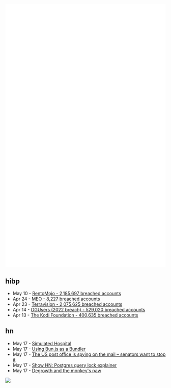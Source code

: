 ![Metrics](https://raw.githubusercontent.com/phixion/phixion/master/metrics.svg)

## hibp

<!--
for https://github.com/phixion/phixion/blob/main/.github/workflows/feeds.yml
-->
<!--START_SECTION:haveibeenpwnd-->
- May 10 - [RentoMojo - 2,185,697 breached accounts](https://haveibeenpwned.com/PwnedWebsites#RentoMojo)
- Apr 24 - [MEO - 8,227 breached accounts](https://haveibeenpwned.com/PwnedWebsites#MEO)
- Apr 23 - [Terravision - 2,075,625 breached accounts](https://haveibeenpwned.com/PwnedWebsites#Terravision)
- Apr 14 - [OGUsers (2022 breach) - 529,020 breached accounts](https://haveibeenpwned.com/PwnedWebsites#OGUsers2022)
- Apr 13 - [The Kodi Foundation - 400,635 breached accounts](https://haveibeenpwned.com/PwnedWebsites#KodiFoundation)
<!--END_SECTION:haveibeenpwnd-->

## hn

<!--
for https://github.com/phixion/phixion/blob/main/.github/workflows/feeds.yml
-->
<!--START_SECTION:hn-->
- May 17 - [Simulated Hospital](https://github.com/google/simhospital)
- May 17 - [Using Bun.js as a Bundler](https://shaneosullivan.wordpress.com/2023/05/17/using-bun-js-as-a-bundler/)
- May 17 - [The US post office is spying on the mail – senators want to stop it](https://www.wired.com/story/usps-mail-surveillance-letter/)
- May 17 - [Show HN: Postgres query lock explainer](https://github.com/AdmTal/PostgreSQL-Query-Lock-Explainer)
- May 17 - [Degrowth and the monkey&#x27;s paw](https://www.worksinprogress.news/p/degrowth-and-the-monkeys-paw)
<!--END_SECTION:hn-->

<!--
for https://yhype.me
-->
![](https://hit.yhype.me/github/profile?user_id=13013670)
